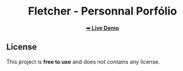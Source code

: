 <div align="center">

# Fletcher - Personnal Porfólio


 <a href="https://codingstella.github.io/vCard-personal-portfolio/"><strong>➥ Live Demo</strong></a> 
 
 </div>


## License

This project is **free to use** and does not contains any license.
